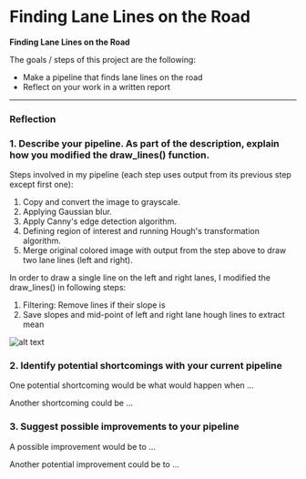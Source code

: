 # **Finding Lane Lines on the Road** 

**Finding Lane Lines on the Road**

The goals / steps of this project are the following:
* Make a pipeline that finds lane lines on the road
* Reflect on your work in a written report


[//]: # (Image References)

[image1]: ./examples/grayscale.jpg "Grayscale"

---

### Reflection

### 1. Describe your pipeline. As part of the description, explain how you modified the draw_lines() function.

Steps involved in my pipeline (each step uses output from its previous step except first one):
1.  Copy and convert the image to grayscale.
2.  Applying Gaussian blur.
3.  Apply Canny's edge detection algorithm.
4.  Defining region of interest and running Hough's transformation algorithm.
5.  Merge original colored image with output from the step above to draw two lane lines (left and right).

In order to draw a single line on the left and right lanes, I modified the draw_lines() in following steps:
1.  Filtering: Remove lines if their slope is 
2.  Save slopes and mid-point of left and right lane hough lines to extract mean


![alt text][image1]


### 2. Identify potential shortcomings with your current pipeline


One potential shortcoming would be what would happen when ... 

Another shortcoming could be ...


### 3. Suggest possible improvements to your pipeline

A possible improvement would be to ...

Another potential improvement could be to ...
